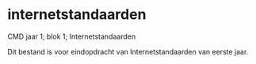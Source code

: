 # internetstandaarden
CMD jaar 1; blok 1; Internetstandaarden

Dit bestand is voor eindopdracht van Internetstandaarden van eerste jaar. 
